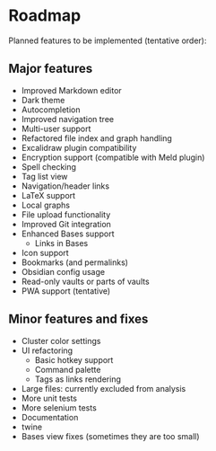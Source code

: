 # Roadmap

Planned features to be implemented (tentative order):

## Major features
- Improved Markdown editor
- Dark theme
- Autocompletion
- Improved navigation tree  
- Multi-user support
- Refactored file index and graph handling
- Excalidraw plugin compatibility
- Encryption support (compatible with Meld plugin)
- Spell checking 
- Tag list view  
- Navigation/header links
- LaTeX support  
- Local graphs
- File upload functionality
- Improved Git integration  
- Enhanced Bases support  
  - Links in Bases
- Icon support  
- Bookmarks (and permalinks)
- Obsidian config usage   
- Read-only vaults or parts of vaults  
- PWA support (tentative)  

## Minor features and fixes
- Cluster color settings  
- UI refactoring  
  - Basic hotkey support  
  - Command palette  
  - Tags as links rendering
- Large files: currently excluded from analysis
- More unit tests
- More selenium tests
- Documentation
- twine
- Bases view fixes (sometimes they are too small)
